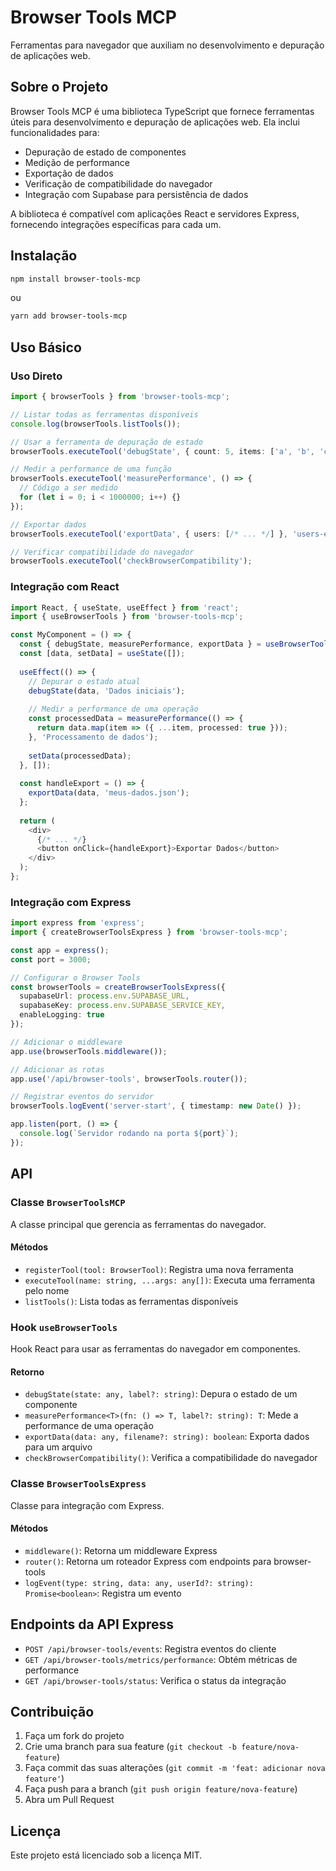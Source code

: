 # Browser Tools MCP

Ferramentas para navegador que auxiliam no desenvolvimento e depuração de aplicações web.

## Sobre o Projeto

Browser Tools MCP é uma biblioteca TypeScript que fornece ferramentas úteis para desenvolvimento e depuração de aplicações web. Ela inclui funcionalidades para:

- Depuração de estado de componentes
- Medição de performance
- Exportação de dados
- Verificação de compatibilidade do navegador
- Integração com Supabase para persistência de dados

A biblioteca é compatível com aplicações React e servidores Express, fornecendo integrações específicas para cada um.

## Instalação

```bash
npm install browser-tools-mcp
```

ou

```bash
yarn add browser-tools-mcp
```

## Uso Básico

### Uso Direto

```typescript
import { browserTools } from 'browser-tools-mcp';

// Listar todas as ferramentas disponíveis
console.log(browserTools.listTools());

// Usar a ferramenta de depuração de estado
browserTools.executeTool('debugState', { count: 5, items: ['a', 'b', 'c'] });

// Medir a performance de uma função
browserTools.executeTool('measurePerformance', () => {
  // Código a ser medido
  for (let i = 0; i < 1000000; i++) {}
});

// Exportar dados
browserTools.executeTool('exportData', { users: [/* ... */] }, 'users-export.json');

// Verificar compatibilidade do navegador
browserTools.executeTool('checkBrowserCompatibility');
```

### Integração com React

```typescript
import React, { useState, useEffect } from 'react';
import { useBrowserTools } from 'browser-tools-mcp';

const MyComponent = () => {
  const { debugState, measurePerformance, exportData } = useBrowserTools();
  const [data, setData] = useState([]);
  
  useEffect(() => {
    // Depurar o estado atual
    debugState(data, 'Dados iniciais');
    
    // Medir a performance de uma operação
    const processedData = measurePerformance(() => {
      return data.map(item => ({ ...item, processed: true }));
    }, 'Processamento de dados');
    
    setData(processedData);
  }, []);
  
  const handleExport = () => {
    exportData(data, 'meus-dados.json');
  };
  
  return (
    <div>
      {/* ... */}
      <button onClick={handleExport}>Exportar Dados</button>
    </div>
  );
};
```

### Integração com Express

```typescript
import express from 'express';
import { createBrowserToolsExpress } from 'browser-tools-mcp';

const app = express();
const port = 3000;

// Configurar o Browser Tools
const browserTools = createBrowserToolsExpress({
  supabaseUrl: process.env.SUPABASE_URL,
  supabaseKey: process.env.SUPABASE_SERVICE_KEY,
  enableLogging: true
});

// Adicionar o middleware
app.use(browserTools.middleware());

// Adicionar as rotas
app.use('/api/browser-tools', browserTools.router());

// Registrar eventos do servidor
browserTools.logEvent('server-start', { timestamp: new Date() });

app.listen(port, () => {
  console.log(`Servidor rodando na porta ${port}`);
});
```

## API

### Classe `BrowserToolsMCP`

A classe principal que gerencia as ferramentas do navegador.

#### Métodos

- `registerTool(tool: BrowserTool)`: Registra uma nova ferramenta
- `executeTool(name: string, ...args: any[])`: Executa uma ferramenta pelo nome
- `listTools()`: Lista todas as ferramentas disponíveis

### Hook `useBrowserTools`

Hook React para usar as ferramentas do navegador em componentes.

#### Retorno

- `debugState(state: any, label?: string)`: Depura o estado de um componente
- `measurePerformance<T>(fn: () => T, label?: string): T`: Mede a performance de uma operação
- `exportData(data: any, filename?: string): boolean`: Exporta dados para um arquivo
- `checkBrowserCompatibility()`: Verifica a compatibilidade do navegador

### Classe `BrowserToolsExpress`

Classe para integração com Express.

#### Métodos

- `middleware()`: Retorna um middleware Express
- `router()`: Retorna um roteador Express com endpoints para browser-tools
- `logEvent(type: string, data: any, userId?: string): Promise<boolean>`: Registra um evento

## Endpoints da API Express

- `POST /api/browser-tools/events`: Registra eventos do cliente
- `GET /api/browser-tools/metrics/performance`: Obtém métricas de performance
- `GET /api/browser-tools/status`: Verifica o status da integração

## Contribuição

1. Faça um fork do projeto
2. Crie uma branch para sua feature (`git checkout -b feature/nova-feature`)
3. Faça commit das suas alterações (`git commit -m 'feat: adicionar nova feature'`)
4. Faça push para a branch (`git push origin feature/nova-feature`)
5. Abra um Pull Request

## Licença

Este projeto está licenciado sob a licença MIT.